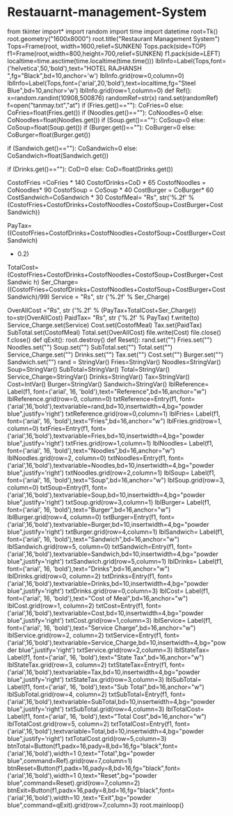 # Restauarnt-management-System
from tkinter import*
import random
import time
import datetime
root=Tk()
root.geometry("1600x8000")
root.title("Restaurant Management System")
Tops=Frame(root, width=1600,relief=SUNKEN)
Tops.pack(side=TOP)
f1=Frame(root,width=800,height=700,relief=SUNKEN)
f1.pack(side=LEFT)
localtime=time.asctime(time.localtime(time.time()))
lblInfo=Label(Tops,font=('helvetica',50,'bold'),text="HOTEL RAJHANSH 
",fg="Black",bd=10,anchor='w')
lblInfo.grid(row=0,column=0)
lblInfo=Label(Tops,font=('arial',20,'bold'),text=localtime,fg="Steel 
Blue",bd=10,anchor='w')
lblInfo.grid(row=1,column=0)
def Ref():
 x=random.randint(10908,500876)
 randomRef=str(x)
 rand.set(randomRef)
 f=open("tanmay.txt","at")
 if (Fries.get()==""):
 CoFries=0
 else:
 CoFries=float(Fries.get())
 if (Noodles.get()==""):
 CoNoodles=0
 else:
 CoNoodles=float(Noodles.get())
 if (Soup.get()==""):
 CoSoup=0
 else:
 CoSoup=float(Soup.get())
 if (Burger.get()==""):
 CoBurger=0
 else:
 CoBurger=float(Burger.get())
 
 if (Sandwich.get()==""):
 CoSandwich=0
 else:
 CoSandwich=float(Sandwich.get())
 
 if (Drinks.get()==""):
 CoD=0
 else:
 CoD=float(Drinks.get())
 
 CostofFries =CoFries * 140
 CostofDrinks=CoD * 65
 CostofNoodles = CoNoodles* 90
 CostofSoup = CoSoup * 40
 CostBurger = CoBurger* 60
 CostSandwich=CoSandwich * 30
 CostofMeal= "Rs", str('%.2f' % 
(CostofFries+CostofDrinks+CostofNoodles+CostofSoup+CostBurger+CostSandwich))
 
PayTax=((CostofFries+CostofDrinks+CostofNoodles+CostofSoup+CostBurger+CostSandwich)
* 0.2)
 
TotalCost=(CostofFries+CostofDrinks+CostofNoodles+CostofSoup+CostBurger+CostSandwic
h)
 Ser_Charge= 
((CostofFries+CostofDrinks+CostofNoodles+CostofSoup+CostBurger+CostSandwich)/99)
 Service = "Rs", str ('%.2f' % Ser_Charge)
 
 OverAllCost ="Rs", str ('%.2f' % (PayTax+TotalCost+Ser_Charge))
 to=str(OverAllCost)
 PaidTax= "Rs", str ('%.2f' % PayTax)
 f.write(to)
 Service_Charge.set(Service)
 Cost.set(CostofMeal)
 Tax.set(PaidTax)
 SubTotal.set(CostofMeal)
 Total.set(OverAllCost)
 file.write(Cost)
 file.close()
 f.close()
def qExit():
 root.destroy()
def Reset():
 rand.set("") 
 Fries.set("")
 Noodles.set("")
 Soup.set("")
 SubTotal.set("")
 Total.set("")
 Service_Charge.set("")
 Drinks.set("")
 Tax.set("")
 Cost.set("")
 Burger.set("")
 Sandwich.set("")
rand = StringVar()
Fries=StringVar()
Noodles=StringVar()
Soup=StringVar()
SubTotal=StringVar()
Total=StringVar()
Service_Charge=StringVar()
Drinks=StringVar()
Tax=StringVar()
Cost=IntVar()
Burger=StringVar()
Sandwich=StringVar()
lblReference= Label(f1, font=('arial', 16, 
'bold'),text="Reference",bd=16,anchor="w")
lblReference.grid(row=0, column=0)
txtReference=Entry(f1, 
font=('arial',16,'bold'),textvariable=rand,bd=10,insertwidth=4,bg="powder 
blue",justify='right')
txtReference.grid(row=0,column=1)
lblFries= Label(f1, font=('arial', 16, 'bold'),text="Fries",bd=16,anchor="w")
lblFries.grid(row=1, column=0)
txtFries=Entry(f1, 
font=('arial',16,'bold'),textvariable=Fries,bd=10,insertwidth=4,bg="powder 
blue",justify='right')
txtFries.grid(row=1,column=1)
lblNoodles= Label(f1, font=('arial', 16, 'bold'),text="Noodles",bd=16,anchor="w")
lblNoodles.grid(row=2, column=0)
txtNoodles=Entry(f1, 
font=('arial',16,'bold'),textvariable=Noodles,bd=10,insertwidth=4,bg="powder 
blue",justify='right')
txtNoodles.grid(row=2,column=1)
lblSoup= Label(f1, font=('arial', 16, 'bold'),text="Soup",bd=16,anchor="w")
lblSoup.grid(row=3, column=0)
txtSoup=Entry(f1, 
font=('arial',16,'bold'),textvariable=Soup,bd=10,insertwidth=4,bg="powder 
blue",justify='right')
txtSoup.grid(row=3,column=1)
lblBurger= Label(f1, font=('arial', 16, 'bold'),text="Burger",bd=16,anchor="w")
lblBurger.grid(row=4, column=0)
txtBurger=Entry(f1, 
font=('arial',16,'bold'),textvariable=Burger,bd=10,insertwidth=4,bg="powder 
blue",justify='right')
txtBurger.grid(row=4,column=1)
lblSandwich= Label(f1, font=('arial', 16, 'bold'),text="Sandwich",bd=16,anchor="w")
lblSandwich.grid(row=5, column=0)
txtSandwich=Entry(f1, 
font=('arial',16,'bold'),textvariable=Sandwich,bd=10,insertwidth=4,bg="powder 
blue",justify='right')
txtSandwich.grid(row=5,column=1)
lblDrinks= Label(f1, font=('arial', 16, 'bold'),text="Drinks",bd=16,anchor="w")
lblDrinks.grid(row=0, column=2)
txtDrinks=Entry(f1, 
font=('arial',16,'bold'),textvariable=Drinks,bd=10,insertwidth=4,bg="powder 
blue",justify='right')
txtDrinks.grid(row=0,column=3)
lblCost= Label(f1, font=('arial', 16, 'bold'),text="Cost of Meal",bd=16,anchor="w")
lblCost.grid(row=1, column=2)
txtCost=Entry(f1, 
font=('arial',16,'bold'),textvariable=Cost,bd=10,insertwidth=4,bg="powder 
blue",justify='right')
txtCost.grid(row=1,column=3)
lblService= Label(f1, font=('arial', 16, 'bold'),text="Service 
Charge",bd=16,anchor="w")
lblService.grid(row=2, column=2)
txtService=Entry(f1, 
font=('arial',16,'bold'),textvariable=Service_Charge,bd=10,insertwidth=4,bg="powder
blue",justify='right')
txtService.grid(row=2,column=3)
lblStateTax= Label(f1, font=('arial', 16, 'bold'),text="State 
Tax",bd=16,anchor="w")
lblStateTax.grid(row=3, column=2)
txtStateTax=Entry(f1, 
font=('arial',16,'bold'),textvariable=Tax,bd=10,insertwidth=4,bg="powder 
blue",justify='right')
txtStateTax.grid(row=3,column=3)
lblSubTotal= Label(f1, font=('arial', 16, 'bold'),text="Sub 
Total",bd=16,anchor="w")
lblSubTotal.grid(row=4, column=2)
txtSubTotal=Entry(f1, 
font=('arial',16,'bold'),textvariable=SubTotal,bd=10,insertwidth=4,bg="powder 
blue",justify='right')
txtSubTotal.grid(row=4,column=3)
lblTotalCost= Label(f1, font=('arial', 16, 'bold'),text="Total 
Cost",bd=16,anchor="w")
lblTotalCost.grid(row=5, column=2)
txtTotalCost=Entry(f1, 
font=('arial',16,'bold'),textvariable=Total,bd=10,insertwidth=4,bg="powder 
blue",justify='right')
txtTotalCost.grid(row=5,column=3)
btnTotal=Button(f1,padx=16,pady=8,bd=16,fg="black",font=('arial',16,'bold'),width=1
0,text="Total",bg="powder blue",command=Ref).grid(row=7,column=1)
btnReset=Button(f1,padx=16,pady=8,bd=16,fg="black",font=('arial',16,'bold'),width=1
0,text="Reset",bg="powder blue",command=Reset).grid(row=7,column=2)
btnExit=Button(f1,padx=16,pady=8,bd=16,fg="black",font=('arial',16,'bold'),width=10
,text="Exit",bg="powder blue",command=qExit).grid(row=7,column=3)
root.mainloop()
